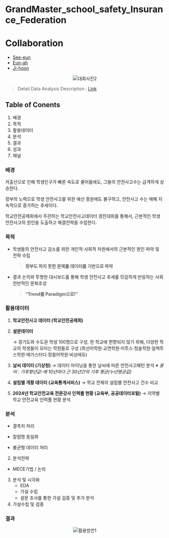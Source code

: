 # GrandMaster_school_safety_Insurance_Federation


# Collaboration
- [See-eun](https://github.com/singnizzang)
- [Eun-ah](https://github.com/ttjddmsdk)
- [Ji-hoon](https://github.com/JihoonPark99)

<div align="center">
    
![대회사진2](https://github.com/user-attachments/assets/b280f3db-996a-45ac-b3ae-e8af1c666efe)

</div>


> Detail Data Analysis Description : [Link](https://silk-find-509.notion.site/9648237080ba423da26ab27835a91743?pvs=4)

## Table of Conents
1. 배경
2. 목적
3. 활용데이터
4. 분석 
5. 결과
6. 성과 
7. 채널




### 배경
저출산으로 인해 학생인구가 빠른 속도로 줄어듦에도, 그들의 안전사고수는 급격하게 상승한다. 

정부의 노력으로 학생 안전사고를 위한 예산 증원에도 불구하고, 안전사고 수는 매해 지속적으로 증가하는 추세이다. 

학교안전공제회에서 주관하는 학교안전사고데이터 경진대회를 통해서, 근본적인 학생안전사고의 원인을 도출하고 해결전략을 수립한다. 


### 목적
- 학생들의 안전사고 감소를 위한 개인적·사회적 차원에서의 
근본적인 원인 파악 및 전략 수립
    
    > **정부도 하지 못한 문제를 
    데이터를 기반으로 파악**
- 결과 논의와 투명한 대시보드를 통해 학생 안전사고 추세를 
민감하게 반응하는 
사회 전반적인 문화조성
    
    > **“Trend를 Paradigm으로!”**


### 활용데이터
1. **학교안전사고 데이터 (학교안전공제회)**
2. **설문데이터** 
    
    → 경기도와 수도권 학생 100명으로 구성, 
    한 학교에 편향되지 않기 위해, 다양한 학교의 학생들이 모이는 학원들로 구성
    (최선어학원·교연학원·이투스·청솔학원·일렉투스학원·메가스터디·정철어학원·비상에듀)
    
3. **날씨 데이터 (기상청)**
→ 데이터 마이닝을 통한 날씨에 따른 안전사고패턴 분석
*※ 용어 : 기후평년값-매 10년마다 근 30년간의 기후 평균(누년평균값)*
4. **설립별 개황 데이터 (교육통계서비스)**
→ 학교 전체의 설립별 안전사고 건수 비교
5. **2024년 학교안전교육 전문강사 인력풀 현황 (교육부, 공공데이터포털)**
→ 지역별 학교 안전교육 인력풀 현황 분석

### 분석
- 결측치 처리
  
- 칼럼명 동일화
- 불균형 데이터 처리
2. 분석전략
- MECE기법  /  논리 
3. 분석 및 시각화
    - EDA
    - 가설 수립
    - 설문 조사를 통한 가설 검증 및 추가 분석
4. 가설수립 및 검증

### 결과

<div align="center">

![활용방안1](https://github.com/user-attachments/assets/2519a2f9-9238-4ae5-9f2f-7c39c52e9f2c)

</div>




